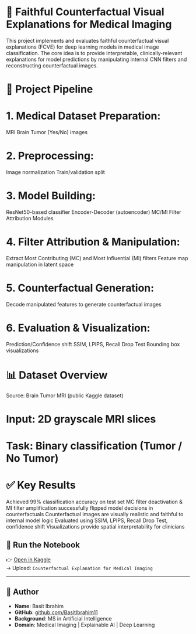 
# 🧠 **Faithful Counterfactual Visual Explanations for Medical Imaging**
This project implements and evaluates faithful counterfactual visual explanations (FCVE) for deep learning models in medical image classification. The core idea is to provide interpretable, clinically-relevant explanations for model predictions by manipulating internal CNN filters and reconstructing counterfactual images.

# 📁 **Project Pipeline**
# **1. Medical Dataset Preparation:**
MRI Brain Tumor (Yes/No) images
# **2. Preprocessing:**
Image normalization
Train/validation split
# **3. Model Building:**
ResNet50-based classifier
Encoder-Decoder (autoencoder)
MC/MI Filter Attribution Modules
# **4. Filter Attribution & Manipulation:**
Extract Most Contributing (MC) and Most Influential (MI) filters
Feature map manipulation in latent space
# **5. Counterfactual Generation:**
Decode manipulated features to generate counterfactual images
# **6. Evaluation & Visualization:**
Prediction/Confidence shift
SSIM, LPIPS, Recall Drop Test
Bounding box visualizations

# 📊 **Dataset Overview**
Source: Brain Tumor MRI (public Kaggle dataset)
# Input: 2D grayscale MRI slices
# Task: Binary classification (Tumor / No Tumor)

# ✅ **Key Results**
Achieved 99% classification accuracy on test set
MC filter deactivation & MI filter amplification successfully flipped model decisions in counterfactuals
Counterfactual images are visually realistic and faithful to internal model logic
Evaluated using SSIM, LPIPS, Recall Drop Test, confidence shift
Visualizations provide spatial interpretability for clinicians

## 🚀 Run the Notebook

👉 [Open in Kaggle](https://www.kaggle.com/)  
→ Upload: `Counterfactual Explanation for Medical Imaging`

---

## 👤 Author

- **Name**: Basit Ibrahim  
- **GitHub**: [github.com/BasitIbrahim11](https://github.com/BasitIbrahim11)  
- **Background**: MS in Artificial Intelligence  
- **Domain**: Medical Imaging | Explainable AI | Deep Learning
